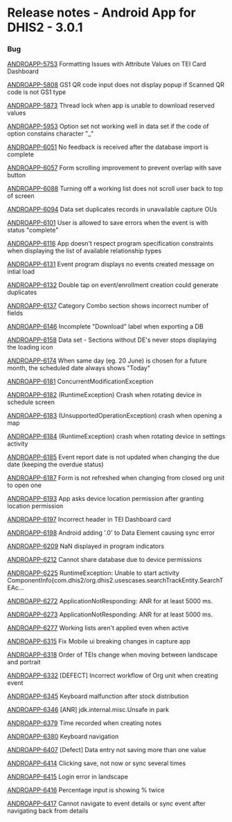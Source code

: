 # Release notes - Android App for DHIS2 - 3.0.1

### Bug

[ANDROAPP-5753](https://dhis2.atlassian.net/browse/ANDROAPP-5753) Formatting Issues with Attribute Values on TEI Card Dashboard

[ANDROAPP-5808](https://dhis2.atlassian.net/browse/ANDROAPP-5808) GS1 QR code input does not display popup if Scanned QR code is not GS1 type

[ANDROAPP-5873](https://dhis2.atlassian.net/browse/ANDROAPP-5873) Thread lock when app is unable to download reserved values

[ANDROAPP-5953](https://dhis2.atlassian.net/browse/ANDROAPP-5953) Option set not working well in data set if the code of option constains character "\_"

[ANDROAPP-6051](https://dhis2.atlassian.net/browse/ANDROAPP-6051) No feedback is received after the database import is complete

[ANDROAPP-6057](https://dhis2.atlassian.net/browse/ANDROAPP-6057) Form scrolling improvement to prevent overlap with save button

[ANDROAPP-6088](https://dhis2.atlassian.net/browse/ANDROAPP-6088) Turning off a working list does not scroll user back to top of screen

[ANDROAPP-6094](https://dhis2.atlassian.net/browse/ANDROAPP-6094) Data set duplicates records in unavailable capture OUs

[ANDROAPP-6101](https://dhis2.atlassian.net/browse/ANDROAPP-6101) User is allowed to save errors when the event is with status "complete"

[ANDROAPP-6116](https://dhis2.atlassian.net/browse/ANDROAPP-6116) App doesn't respect program specification constraints when displaying the list of available relationship types

[ANDROAPP-6131](https://dhis2.atlassian.net/browse/ANDROAPP-6131) Event program displays no events created message on intial load

[ANDROAPP-6132](https://dhis2.atlassian.net/browse/ANDROAPP-6132) Double tap on event/enrollment creation could generate duplicates

[ANDROAPP-6137](https://dhis2.atlassian.net/browse/ANDROAPP-6137) Category Combo section shows incorrect number of fields

[ANDROAPP-6146](https://dhis2.atlassian.net/browse/ANDROAPP-6146) Incomplete "Download" label when exporting a DB

[ANDROAPP-6158](https://dhis2.atlassian.net/browse/ANDROAPP-6158) Data set - Sections without DE's never stops displaying the loading icon

[ANDROAPP-6174](https://dhis2.atlassian.net/browse/ANDROAPP-6174) When same day \(eg. 20 June\) is chosen for a future month, the scheduled date always shows "Today"

[ANDROAPP-6181](https://dhis2.atlassian.net/browse/ANDROAPP-6181) ConcurrentModificationException

[ANDROAPP-6182](https://dhis2.atlassian.net/browse/ANDROAPP-6182) \(RuntimeException\) Crash when rotating device in schedule screen

[ANDROAPP-6183](https://dhis2.atlassian.net/browse/ANDROAPP-6183) \(UnsupportedOperationException\) crash when opening a map

[ANDROAPP-6184](https://dhis2.atlassian.net/browse/ANDROAPP-6184) \(RuntimeException\) crash when rotating device in settings activity

[ANDROAPP-6185](https://dhis2.atlassian.net/browse/ANDROAPP-6185) Event report date is not updated when changing the due date \(keeping the overdue status\)

[ANDROAPP-6187](https://dhis2.atlassian.net/browse/ANDROAPP-6187) Form is not refreshed when changing from closed org unit to open one

[ANDROAPP-6193](https://dhis2.atlassian.net/browse/ANDROAPP-6193) App asks device location permission after granting location permission

[ANDROAPP-6197](https://dhis2.atlassian.net/browse/ANDROAPP-6197) Incorrect header in TEI Dashboard card

[ANDROAPP-6198](https://dhis2.atlassian.net/browse/ANDROAPP-6198) Android adding '.0' to Data Element causing sync error

[ANDROAPP-6209](https://dhis2.atlassian.net/browse/ANDROAPP-6209) NaN displayed in program indicators

[ANDROAPP-6212](https://dhis2.atlassian.net/browse/ANDROAPP-6212) Cannot share database due to device permissions

[ANDROAPP-6225](https://dhis2.atlassian.net/browse/ANDROAPP-6225) RuntimeException: Unable to start activity ComponentInfo\{com.dhis2/org.dhis2.usescases.searchTrackEntity.SearchTEAc...

[ANDROAPP-6272](https://dhis2.atlassian.net/browse/ANDROAPP-6272) ApplicationNotResponding: ANR for at least 5000 ms.

[ANDROAPP-6273](https://dhis2.atlassian.net/browse/ANDROAPP-6273) ApplicationNotResponding: ANR for at least 5000 ms.

[ANDROAPP-6277](https://dhis2.atlassian.net/browse/ANDROAPP-6277) Working lists aren't applied even when active

[ANDROAPP-6315](https://dhis2.atlassian.net/browse/ANDROAPP-6315) Fix Mobile ui breaking changes in capture app

[ANDROAPP-6318](https://dhis2.atlassian.net/browse/ANDROAPP-6318) Order of TEIs change when moving between landscape and portrait

[ANDROAPP-6332](https://dhis2.atlassian.net/browse/ANDROAPP-6332) \[DEFECT\] Incorrect workflow of Org unit when creating event

[ANDROAPP-6345](https://dhis2.atlassian.net/browse/ANDROAPP-6345) Keyboard malfunction after stock distribution

[ANDROAPP-6346](https://dhis2.atlassian.net/browse/ANDROAPP-6346) \[ANR\]  jdk.internal.misc.Unsafe in park

[ANDROAPP-6379](https://dhis2.atlassian.net/browse/ANDROAPP-6379) Time recorded when creating notes

[ANDROAPP-6380](https://dhis2.atlassian.net/browse/ANDROAPP-6380) Keyboard navigation

[ANDROAPP-6407](https://dhis2.atlassian.net/browse/ANDROAPP-6407) \[Defect\] Data entry not saving more than one value

[ANDROAPP-6414](https://dhis2.atlassian.net/browse/ANDROAPP-6414) Clicking save, not now or sync several times

[ANDROAPP-6415](https://dhis2.atlassian.net/browse/ANDROAPP-6415) Login error in landscape

[ANDROAPP-6416](https://dhis2.atlassian.net/browse/ANDROAPP-6416) Percentage input is showing %  twice

[ANDROAPP-6417](https://dhis2.atlassian.net/browse/ANDROAPP-6417) Cannot navigate to event details or sync event after navigating back from details 
